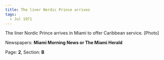 ```yaml
---  
title: The liner Nordic Prince arrives  
tags:  
  - Jul 1971  
---  
```

  
The liner Nordic Prince arrives in Miami to offer Caribbean service. [Photo]  
  
Newspapers: **Miami Morning News or The Miami Herald**  
  
Page: **2**, Section: **B** 
